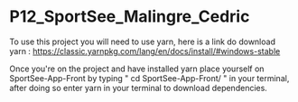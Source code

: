 # P12_SportSee_Malingre_Cedric

To use this project you will need to use yarn, here is a link do download yarn : https://classic.yarnpkg.com/lang/en/docs/install/#windows-stable

Once you're on the project and have installed yarn place yourself on SportSee-App-Front by typing " cd SportSee-App-Front/ " in your terminal,
after doing so enter yarn in your terminal to download dependencies.

